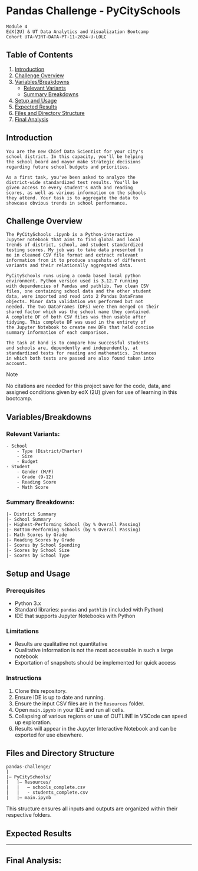 # Pandas Challenge - PyCitySchools
`Module 4`  
`EdX(2U) & UT Data Analytics and Visualization Bootcamp`  
`Cohort UTA-VIRT-DATA-PT-11-2024-U-LOLC`   

## Table of Contents
1. [Introduction](#introduction)
2. [Challenge Overview](#challenge-overview)
3. [Variables/Breakdowns](#variablesbreakdowns)
    - [Relevant Variants](#relevant-variants)
    - [Summary Breakdowns](#summary-breakdowns)
4. [Setup and Usage](#setup-and-usage)
5. [Expected Results](#expected-results)
6. [Files and Directory Structure](#files-and-directory-structure)
7. [Final Analysis](#final-analysis)

## Introduction
```
You are the new Chief Data Scientist for your city's 
school district. In this capacity, you'll be helping
the school board and mayor make strategic decisions 
regarding future school budgets and priorities.

As a first task, you've been asked to analyze the 
district-wide standardized test results. You'll be 
given access to every student's math and reading 
scores, as well as various information on the schools 
they attend. Your task is to aggregate the data to 
showcase obvious trends in school performance.
```
## Challenge Overview
```
The PyCitySchools .ipynb is a Python-interactive 
Jupyter notebook that aims to find global and local 
trends of district, school, and student standardized 
testing scores. My job was to take data presented to 
me in cleaned CSV file format and extract relevant 
information from it to produce snapshots of different 
variants and their relationally aggregated data.

PyCitySchools runs using a conda based local python 
environment. Python version used is 3.12.7 running 
with dependencies of Pandas and pathlib. Two clean CSV 
files, one containing school data and the other student 
data, were imported and read into 2 Pandas DataFrame 
objects. Minor data validation was performed but not 
needed. The two DataFrames (DFs) were then merged on their 
shared factor which was the school name they contained. 
A complete DF of both CSV files was then usable after 
tidying. This complete DF was used in the entirety of 
the Jupyter Notebook to create new DFs that held concise
summary information of each comparison.

The task at hand is to compare how successful students 
and schools are, dependently and independently, at 
standardized tests for reading and mathematics. Instances
in which both tests are passed are also found taken into
account.
```
> [!NOTE]
> No citations are needed for this project save for the code,
> data, and assigned conditions given by edX (2U) given for
> use of learning in this bootcamp.

## Variables/Breakdowns
### Relevant Variants:
```
- School
    - Type (District/Charter)
    - Size
    - Budget
- Student
    - Gender (M/F)
    - Grade (9-12)
    - Reading Score
    - Math Score
```
### Summary Breakdowns:
```
|- District Summary
|- School Summary
|- Highest-Performing School (by % Overall Passing)
|- Bottom-Performing Schools (by % Overall Passing)
|- Math Scores by Grade
|- Reading Scores by Grade
|- Scores by School Spending
|- Scores by School Size
|- Scores by School Type
```

## Setup and Usage
### Prerequisites
- Python 3.x
- Standard libraries: `pandas` and `pathlib` (included with Python)
- IDE that supports Jupyter Notebooks with Python

### Limitations
- Results are qualitative not quantitative
- Qualitative information is not the most accessable in such a large notebook
- Exportation of snapshots should be implemented for quick access

### Instructions
1. Clone this repository.
2. Ensure IDE is up to date and running.
2. Ensure the input CSV files are in the `Resources` folder.
3. Open `main.ipynb` in your IDE and run all cells.
4. Collapsing of various regions or use of OUTLINE in VSCode can speed up exploration.
4. Results will appear in the Jupyter Interactive Notebook and can be exported for use elsewhere.


## Files and Directory Structure
```
pandas-challenge/
|
|— PyCitySchools/
|   |— Resources/
|   |   — schools_complete.csv
|   |   - students_complete.csv
|   |— main.ipynb
```
This structure ensures all inputs and outputs are organized within their respective folders.


## Expected Results


---
## Final Analysis:

